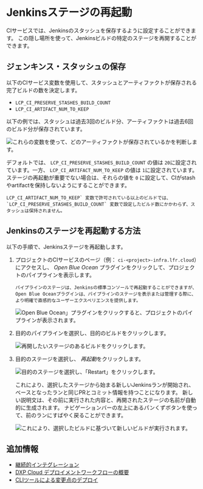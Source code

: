 # Jenkinsステージの再起動

CIサービスでは、Jenkinsのスタッシュを保存するように設定することができます。 この隠し場所を使って、Jenkinsビルドの特定のステージを再開することができます。

## ジェンキンス・スタッシュの保存

以下のCIサービス変数を使用して、スタッシュとアーティファクトが保存される完了ビルドの数を決定します。

* `LCP_CI_PRESERVE_STASHES_BUILD_COUNT`
* `LCP_CI_ARTIFACT_NUM_TO_KEEP`

以下の例では、スタッシュは過去3回のビルド分、アーティファクトは過去6回のビルド分が保存されています。

![これらの変数を使って、どのアーティファクトが保存されているかを判断します。](./restarting-jenkins-stages/images/01.png)

デフォルトでは、 `LCP_CI_PRESERVE_STASHES_BUILD_COUNT` の値は `20`に設定されています。一方、 `LCP_CI_ARTIFACT_NUM_TO_KEEP` の値は `1`に設定されています。 ステージの再起動が重要でない場合は、それらの値を `0` に設定して、CIがstashやartifactを保持しないようにすることができます。

```{important}
LCP_CI_ARTIFACT_NUM_TO_KEEP` 変数で許可されている以上のビルドでは、 `LCP_CI_PRESERVE_STASHES_BUILD_COUNT` 変数で設定したビルド数にかかわらず、スタッシュは保持されません。
```

## Jenkinsのステージを再起動する方法

以下の手順で、Jenkinsステージを再起動します。

1. プロジェクトのCIサービスのページ（例： `ci-<project>-infra.lfr.cloud`）にアクセスし、 *Open Blue Ocean* プラグインをクリックして、プロジェクトのパイプラインを表示します。

   ```{note}
   パイプラインのステージは、Jenkinsの標準コンソールで再起動することができますが、Open Blue Oceanプラグインは、パイプラインのステージを表示または管理する際に、より明確で直感的なユーザーエクスペリエンスを提供します。
   ```

   ![Open Blue Ocean」プラグインをクリックすると、プロジェクトのパイプラインが表示されます。](./restarting-jenkins-stages/images/02.png)

1. 目的のパイプラインを選択し、目的のビルドをクリックします。

   ![再開したいステージのあるビルドをクリックします。](./restarting-jenkins-stages/images/03.png)

1. 目的のステージを選択し、 *再起動*をクリックします。

   ![目的のステージを選択し、「Restart」をクリックします。](./restarting-jenkins-stages/images/04.png)

   これにより、選択したステージから始まる新しいJenkinsランが開始され、ベースとなったランと同じPRとコミット情報を持つことになります。 新しい説明文は、その前に実行された内容と、再開されたステージの名前が自動的に生成されます。 ナビゲーションバーの左上にあるパンくずボタンを使って、前のランにすばやく戻ることができます。

   ![これにより、選択したビルドに基づいて新しいビルドが実行されます。](./restarting-jenkins-stages/images/05.png)

## 追加情報

* [継続的インテグレーション](../platform-services/continuous-integration.md)
* [DXP Cloud デプロイメントワークフローの概要](./overview-of-the-dxp-cloud-deployment-workflow.md)
* [CLIツールによる変更点のデプロイ](./deploying-changes-via-the-cli-tool.md)
